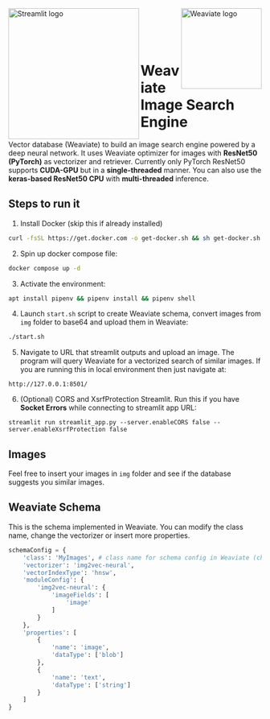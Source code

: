<img alt='Streamlit logo' src='https://upload.wikimedia.org/wikipedia/commons/7/77/Streamlit-logo-primary-colormark-darktext.png' width='260' align='left' />
<img alt='Weaviate logo' src='https://weaviate.io/img/site/weaviate-logo-light.png' width='160' align='right' />
<br>
<br>
<br>
<br>

# Weaviate Image Search Engine
Vector database (Weaviate) to build an image search engine powered by a deep neural network. It uses Weaviate optimizer for images with **ResNet50 (PyTorch)** as vectorizer and retriever. Currently only PyTorch ResNet50 supports **CUDA-GPU** but in a **single-threaded** manner. You can also use the **keras-based ResNet50 CPU** with **multi-threaded** inference.

## Steps to run it
1. Install Docker (skip this if already installed)
```sh
curl -fsSL https://get.docker.com -o get-docker.sh && sh get-docker.sh
```

2. Spin up docker compose file:
```sh
docker compose up -d
```

3. Activate the environment:
```sh
apt install pipenv && pipenv install && pipenv shell
```

4. Launch `start.sh` script to create Weaviate schema, convert images from `img` folder to base64 and upload them in Weaviate:
```sh
./start.sh
```

5. Navigate to URL that streamlit outputs and upload an image. The program will query Weaviate for a vectorized search of similar images. If you are running this in local environment then just navigate at:
```
http://127.0.0.1:8501/
```

6. (Optional) CORS and XsrfProtection Streamlit. Run this if you have **Socket Errors** while connecting to streamlit app URL:
```
streamlit run streamlit_app.py --server.enableCORS false --server.enableXsrfProtection false
```

## Images
Feel free to insert your images in `img` folder and see if the database suggests you similar images.

## Weaviate Schema
This is the schema implemented in Weaviate. You can modify the class name, change the vectorizer or insert more properties.
```python
schemaConfig = {
    'class': 'MyImages', # class name for schema config in Weaviate (change it with a custom name for your images)
    'vectorizer': 'img2vec-neural',
    'vectorIndexType': 'hnsw',
    'moduleConfig': {
        'img2vec-neural': {
            'imageFields': [
                'image'
            ]
        }
    },
    'properties': [
        {
            'name': 'image',
            'dataType': ['blob']
        },
        {
            'name': 'text',
            'dataType': ['string']
        }
    ]
}
```
